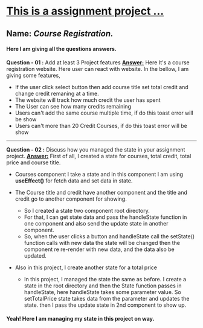 # <u>This is a assignment project ...</u>

## **Name:** _Course Registration._

#### Here I am giving all the questions answers.

**Question - 01 :** Add at least 3 Project features
**<u>Answer:</u>** Here It's a course registration website. Here user can react with website. In the bellow, I am giving some features,

- If the user click select button then add course title set total credit and change credit remaning at a time.
- The website will track how much credit the user has spent
- The User can see how many credits remaining
- Users can't add the same course multiple time, if do this toast error will be show
- Users can't more than 20 Credit Courses, if do this toast error will be show

---

**Question - 02 :** Discuss how you managed the state in your assignment project.
**<u>Answer:</u>** First of all, I created a state for courses, total credit, total price and course title.

- Courses component I take a state and in this component I am using **useEffect()** for fetch data and set data in state.

- The Course title and credit have another component and the title and credit go to another component for showing.
  - So I created a state two component root directory.
  - For that, I can get state data and pass the handleState function in one component and also send the update state in another component.
  - So, when the user clicks a button and handleState call the setState() function calls with new data the state will be changed then the component re re-render with new data, and the data also be updated.
- Also in this project, I create another state for a total price
  - In this project, I managed the state the same as before. I create a state in the root directory and then the State function passes in handleState, here handleState takes some parameter value. So setTotalPrice state takes data from the parameter and updates the state. then I pass the update state in 2nd component to show up.

#### Yeah! Here I am managing my state in this project on way.
